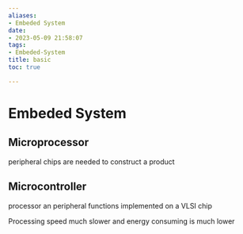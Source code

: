 ```yaml
---
aliases:
- Embeded System
date:
- 2023-05-09 21:58:07
tags:
- Embeded-System
title: basic
toc: true

---
```


# Embeded System

## Microprocessor

peripheral chips are needed to construct a product

## Microcontroller

processor an peripheral functions implemented on a VLSI chip

Processing speed much slower and energy consuming is much lower

